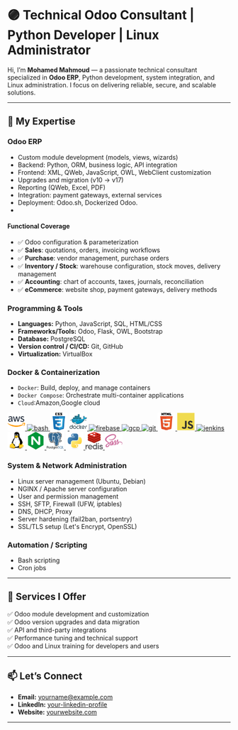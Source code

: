 # 🟣 Technical Odoo Consultant | Python Developer | Linux Administrator

Hi, I’m **Mohamed Mahmoud** — a passionate technical consultant specialized in **Odoo ERP**, Python development, system integration, and Linux administration. I focus on delivering reliable, secure, and scalable solutions.

---

## 🚀 My Expertise

### Odoo ERP
- Custom module development (models, views, wizards)
- Backend: Python, ORM, business logic, API integration
- Frontend: XML, QWeb, JavaScript, OWL, WebClient customization
- Upgrades and migration (v10 → v17)
- Reporting (QWeb, Excel, PDF)
- Integration: payment gateways, external services
- Deployment: Odoo.sh, Dockerized Odoo.
- 
#### Functional Coverage
- ✅ Odoo configuration & parameterization  
- ✅ **Sales**: quotations, orders, invoicing workflows  
- ✅ **Purchase**: vendor management, purchase orders  
- ✅ **Inventory / Stock**: warehouse configuration, stock moves, delivery management  
- ✅ **Accounting**: chart of accounts, taxes, journals, reconciliation  
- ✅ **eCommerce**: website shop, payment gateways, delivery methods
  
### Programming & Tools
- **Languages:** Python, JavaScript, SQL, HTML/CSS
- **Frameworks/Tools:** Odoo, Flask, OWL, Bootstrap
- **Database:** PostgreSQL
- **Version control / CI/CD:** Git, GitHub
- **Virtualization:** VirtualBox

### Docker & Containerization
- `Docker`: Build, deploy, and manage containers
- `Docker Compose`: Orchestrate multi-container applications
- `Cloud`:Amazon,Google cloud

<p align="left"> <a href="https://aws.amazon.com" target="_blank" rel="noreferrer"> <img src="https://raw.githubusercontent.com/devicons/devicon/master/icons/amazonwebservices/amazonwebservices-original-wordmark.svg" alt="aws" width="40" height="40"/> </a> <a href="https://www.gnu.org/software/bash/" target="_blank" rel="noreferrer"> <img src="https://www.vectorlogo.zone/logos/gnu_bash/gnu_bash-icon.svg" alt="bash" width="40" height="40"/> </a> <a href="https://www.w3schools.com/css/" target="_blank" rel="noreferrer"> <img src="https://raw.githubusercontent.com/devicons/devicon/master/icons/css3/css3-original-wordmark.svg" alt="css3" width="40" height="40"/> </a> <a href="https://www.docker.com/" target="_blank" rel="noreferrer"> <img src="https://raw.githubusercontent.com/devicons/devicon/master/icons/docker/docker-original-wordmark.svg" alt="docker" width="40" height="40"/> </a> <a href="https://firebase.google.com/" target="_blank" rel="noreferrer"> <img src="https://www.vectorlogo.zone/logos/firebase/firebase-icon.svg" alt="firebase" width="40" height="40"/> </a> <a href="https://cloud.google.com" target="_blank" rel="noreferrer"> <img src="https://www.vectorlogo.zone/logos/google_cloud/google_cloud-icon.svg" alt="gcp" width="40" height="40"/> </a> <a href="https://git-scm.com/" target="_blank" rel="noreferrer"> <img src="https://www.vectorlogo.zone/logos/git-scm/git-scm-icon.svg" alt="git" width="40" height="40"/> </a> <a href="https://www.w3.org/html/" target="_blank" rel="noreferrer"> <img src="https://raw.githubusercontent.com/devicons/devicon/master/icons/html5/html5-original-wordmark.svg" alt="html5" width="40" height="40"/> </a> <a href="https://developer.mozilla.org/en-US/docs/Web/JavaScript" target="_blank" rel="noreferrer"> <img src="https://raw.githubusercontent.com/devicons/devicon/master/icons/javascript/javascript-original.svg" alt="javascript" width="40" height="40"/> </a> <a href="https://www.jenkins.io" target="_blank" rel="noreferrer"> <img src="https://www.vectorlogo.zone/logos/jenkins/jenkins-icon.svg" alt="jenkins" width="40" height="40"/> </a> <a href="https://www.linux.org/" target="_blank" rel="noreferrer"> <img src="https://raw.githubusercontent.com/devicons/devicon/master/icons/linux/linux-original.svg" alt="linux" width="40" height="40"/> </a> <a href="https://www.nginx.com" target="_blank" rel="noreferrer"> <img src="https://raw.githubusercontent.com/devicons/devicon/master/icons/nginx/nginx-original.svg" alt="nginx" width="40" height="40"/> </a> <a href="https://www.postgresql.org" target="_blank" rel="noreferrer"> <img src="https://raw.githubusercontent.com/devicons/devicon/master/icons/postgresql/postgresql-original-wordmark.svg" alt="postgresql" width="40" height="40"/> </a> <a href="https://www.python.org" target="_blank" rel="noreferrer"> <img src="https://raw.githubusercontent.com/devicons/devicon/master/icons/python/python-original.svg" alt="python" width="40" height="40"/> </a> <a href="https://redis.io" target="_blank" rel="noreferrer"> <img src="https://raw.githubusercontent.com/devicons/devicon/master/icons/redis/redis-original-wordmark.svg" alt="redis" width="40" height="40"/> </a> <a href="https://sass-lang.com" target="_blank" rel="noreferrer"> <img src="https://raw.githubusercontent.com/devicons/devicon/master/icons/sass/sass-original.svg" alt="sass" width="40" height="40"/> </a> </p>

### System & Network Administration
- Linux server management (Ubuntu, Debian)
- NGINX / Apache server configuration
- User and permission management
- SSH, SFTP, Firewall (UFW, iptables)
- DNS, DHCP, Proxy
- Server hardening (fail2ban, portsentry)
- SSL/TLS setup (Let's Encrypt, OpenSSL)

### Automation / Scripting
- Bash scripting
- Cron jobs

---

## 📌 Services I Offer
✅ Odoo module development and customization  
✅ Odoo version upgrades and data migration  
✅ API and third-party integrations  
✅ Performance tuning and technical support  
✅ Odoo and Linux training for developers and users  

---

## 📫 Let’s Connect
- **Email:** yourname@example.com  
- **LinkedIn:** [your-linkedin-profile](https://linkedin.com/in/yourname)  
- **Website:** [yourwebsite.com](https://yourwebsite.com)

---

